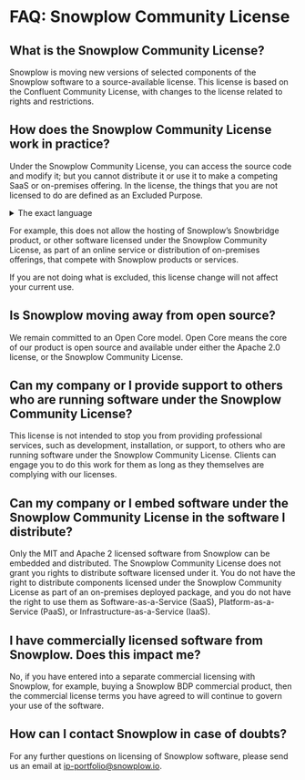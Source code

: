 # FAQ: Snowplow Community License

## What is the Snowplow Community License?

Snowplow is moving new versions of selected components of the Snowplow software to a source-available license. This license is based on the Confluent Community License, with changes to the license related to rights and restrictions.

## How does the Snowplow Community License work in practice?

Under the Snowplow Community License, you can access the source code and modify it; but you cannot distribute it or use it to make a competing SaaS or on-premises offering. In the license, the things that you are not licensed to do are defined as an Excluded Purpose.

<details>
<summary>The exact language</summary>

For purposes of this Agreement, “Excluded Purpose” means making available any on-premises or distributed software product, software-as-a-service, platform-as-a-service, infrastructure-as-a-service, or another similar online service, that competes with any Snowplow products or services that Snowplow or any of its affiliates provide using the Software.

</details>

For example, this does not allow the hosting of Snowplow’s Snowbridge product, or other software licensed under the Snowplow Community License, as part of an online service or distribution of on-premises offerings, that compete with Snowplow products or services. 

If you are not doing what is excluded, this license change will not affect your current use.

## Is Snowplow moving away from open source?

We remain committed to an Open Core model. Open Core means the core of our product is open source and available under either the Apache 2.0 license, or the Snowplow Community License.

## Can my company or I provide support to others who are running software under the Snowplow Community License?

This license is not intended to stop you from providing professional services, such as development, installation, or support, to others who are running software under the Snowplow Community License. Clients can engage you to do this work for them as long as they themselves are complying with our licenses.

## Can my company or I embed software under the Snowplow Community License in the software I distribute?

Only the MIT and Apache 2 licensed software from Snowplow can be embedded and distributed. The Snowplow Community License does not grant you rights to distribute software licensed under it. You do not have the right to distribute components licensed under the Snowplow Community License as part of an on-premises deployed package, and you do not have the right to use them as Software-as-a-Service (SaaS), Platform-as-a-Service (PaaS), or Infrastructure-as-a-Service (IaaS).

## I have commercially licensed software from Snowplow. Does this impact me?

No, if you have entered into a separate commercial licensing with Snowplow, for example, buying a Snowplow BDP commercial product, then the commercial license terms you have agreed to will continue to govern your use of the software.

## How can I contact Snowplow in case of doubts?

For any further questions on licensing of Snowplow software, please send us an email at ip-portfolio@snowplow.io.
